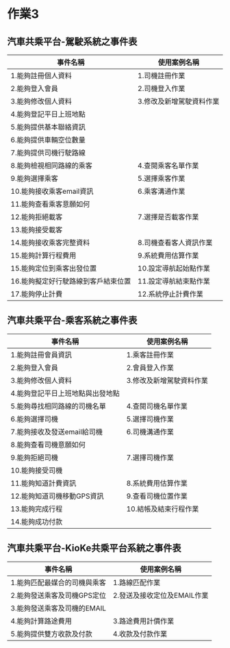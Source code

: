 # 作業3
## 汽車共乘平台-駕駛系統之事件表

|事件名稱|使用案例名稱|
|-----|-----|
|1.能夠註冊個人資料|1.司機註冊作業|
|2.能夠登入會員|2.司機登入作業|
|3.能夠修改個人資料|3.修改及新增駕駛資料作業|
|4.能夠登記平日上班地點||
|5.能夠提供基本聯絡資訊||
|6.能夠提供車輛空位數量||
|7.能夠提供司機行駛路線||
|8.能夠檢視相同路線的乘客|4.查閱乘客名單作業|
|9.能夠選擇乘客|5.選擇乘客作業|
|10.能夠接收乘客email資訊|6.乘客溝通作業|
|11.能夠查看乘客意願如何||
|12.能夠拒絕載客|7.選擇是否載客作業|
|13.能夠接受載客||
|14.能夠接收乘客完整資料|8.司機查看客人資訊作業|
|15.能夠計算行程費用|9.系統費用估算作業|
|15.能夠定位到乘客出發位置|10.設定導航起始點作業|
|16.能夠擬定好行駛路線到客戶結束位置|11.設定導航結束點作業|
|17.能夠停止計費|12.系統停止計費作業|



## 汽車共乘平台-乘客系統之事件表
|事件名稱|使用案例名稱|
|-----|-----|
|1.能夠註冊會員資訊|1.乘客註冊作業|
|2.能夠登入會員|2.會員登入作業|
|3.能夠修改個人資料|3.修改及新增駕駛資料作業|
|4.能夠登記平日上班地點與出發地點||
|5.能夠尋找相同路線的司機名單|4.查閱司機名單作業|
|6.能夠選擇司機|5.選擇司機作業|
|7.能夠接收及發送email給司機|6.司機溝通作業|
|8.能夠查看司機意願如何||
|9.能夠拒絕司機|7.選擇司機作業|
|10.能夠接受司機||
|11.能夠知道計費資訊|8.系統費用估算作業|
|12.能夠知道司機移動GPS資訊|9.查看司機位置作業|
|13.能夠完成行程|10.結帳及結束行程作業|
|14.能夠成功付款||

## 汽車共乘平台-KioKe共乘平台系統之事件表
|事件名稱|使用案例名稱|
|-----|-----|
|1.能夠匹配最媒合的司機與乘客|1.路線匹配作業|
|2.能夠發送乘客及司機GPS定位|2.發送及接收定位及EMAIL作業|
|3.能夠發送乘客及司機的EMAIL||
|4.能夠計算路途費用|3.路途費用計價作業|
|5.能夠提供雙方收款及付款|4.收款及付款作業|